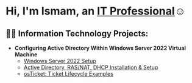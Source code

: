 <h1>Hi, I'm Ismam, an <a href="https://linkedin.com/in/Josh">IT Professional</a>☺</h1>

<h2>👨‍💻 Information Technology Projects:</h2>

- <b>Configuring Active Directory Within Windows Server 2022 Virtual Machine</b>
  - [Windows Server 2022 Setup](https://github.com/ismamrafidahmed/server2022-setup)
  - [Active Directory, RAS/NAT, DHCP Installation & Setup](https://github.com/ismamrafidahmed/active-directory-ras-dhcp-setup/tree/main)
  - [osTicket: Ticket Lifecycle Examples](https://github.com/joshmadakorcc/ticket-lifecycle)
